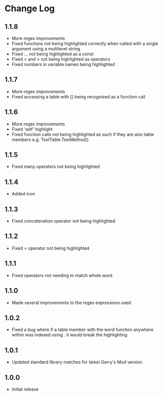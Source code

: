 # Change Log

## 1.1.8
- More regex improvements
- Fixed functions not being highlighted correctly when called with a single argument using a multilevel string
- Fixed ... not being highlighted as a const
- Fixed < and > not being highlighted as operators
- Fixed numbers in variable names being highlighted

## 1.1.7
- More regex improvements
- Fixed accessing a table with [] being recognised as a function call

## 1.1.6
- More regex improvements
- Fixed 'self' highlight
- Fixed function calls not being highlighted as such if they are also table members e.g. TestTable.TestMethod()

## 1.1.5
- Fixed many operators not being highlighted

## 1.1.4
- Added icon

## 1.1.3
- Fixed concatenation operator not being highlighted

## 1.1.2
- Fixed = operator not being highlighted

## 1.1.1
- Fixed operators not needing to match whole word

## 1.1.0
- Made several improvements to the regex expressions used

## 1.0.2
- Fixed a bug where if a table member with the word function anywhere within was indexed using . it would break the highlighting

## 1.0.1
- Updated standard library matches for latest Garry's Mod version

## 1.0.0
- Initial release
